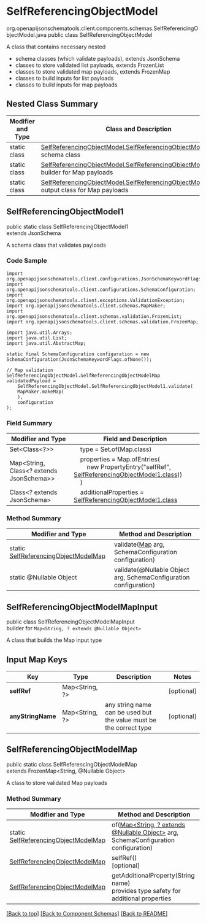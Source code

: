 # SelfReferencingObjectModel
org.openapijsonschematools.client.components.schemas.SelfReferencingObjectModel.java
public class SelfReferencingObjectModel

A class that contains necessary nested
- schema classes (which validate payloads), extends JsonSchema
- classes to store validated list payloads, extends FrozenList
- classes to store validated map payloads, extends FrozenMap
- classes to build inputs for list payloads
- classes to build inputs for map payloads

## Nested Class Summary
| Modifier and Type | Class and Description |
| ----------------- | ---------------------- |
| static class | [SelfReferencingObjectModel.SelfReferencingObjectModel1](#selfreferencingobjectmodel1)<br> schema class |
| static class | [SelfReferencingObjectModel.SelfReferencingObjectModelMapInput](#selfreferencingobjectmodelmapinput)<br> builder for Map payloads |
| static class | [SelfReferencingObjectModel.SelfReferencingObjectModelMap](#selfreferencingobjectmodelmap)<br> output class for Map payloads |

## SelfReferencingObjectModel1
public static class SelfReferencingObjectModel1<br>
extends JsonSchema

A schema class that validates payloads

### Code Sample
```
import org.openapijsonschematools.client.configurations.JsonSchemaKeywordFlags;
import org.openapijsonschematools.client.configurations.SchemaConfiguration;
import org.openapijsonschematools.client.exceptions.ValidationException;
import org.openapijsonschematools.client.schemas.MapMaker;
import org.openapijsonschematools.client.schemas.validation.FrozenList;
import org.openapijsonschematools.client.schemas.validation.FrozenMap;

import java.util.Arrays;
import java.util.List;
import java.util.AbstractMap;

static final SchemaConfiguration configuration = new SchemaConfiguration(JsonSchemaKeywordFlags.ofNone());

// Map validation
SelfReferencingObjectModel.SelfReferencingObjectModelMap validatedPayload =
    SelfReferencingObjectModel.SelfReferencingObjectModel1.validate(
    MapMaker.makeMap(
    ),
    configuration
);
```

### Field Summary
| Modifier and Type | Field and Description |
| ----------------- | ---------------------- |
| Set<Class<?>> | &nbsp;&nbsp;&nbsp;&nbsp;type = Set.of(Map.class)<br/> |
| Map<String, Class<? extends JsonSchema>> | &nbsp;&nbsp;&nbsp;&nbsp;properties = Map.ofEntries(<br>&nbsp;&nbsp;&nbsp;&nbsp;&nbsp;&nbsp;&nbsp;&nbsp;new PropertyEntry("selfRef", [SelfReferencingObjectModel1.class](#selfreferencingobjectmodel1)))<br>&nbsp;&nbsp;&nbsp;&nbsp;)<br> |
| Class<? extends JsonSchema> | &nbsp;&nbsp;&nbsp;&nbsp;additionalProperties = [SelfReferencingObjectModel1.class](#selfreferencingobjectmodel1)<br> |

### Method Summary
| Modifier and Type | Method and Description |
| ----------------- | ---------------------- |
| static [SelfReferencingObjectModelMap](#selfreferencingobjectmodelmap) | validate([Map<?, ?>](#selfreferencingobjectmodelmapinput) arg, SchemaConfiguration configuration) |
| static @Nullable Object | validate(@Nullable Object arg, SchemaConfiguration configuration) |
## SelfReferencingObjectModelMapInput
public class SelfReferencingObjectModelMapInput<br>
builder for `Map<String, ? extends @Nullable Object>`

A class that builds the Map input type

## Input Map Keys
| Key | Type |  Description | Notes |
| --- | ---- | ------------ | ----- |
| **selfRef** | Map<String, ?> |  | [optional] |
| **anyStringName** | Map<String, ?> | any string name can be used but the value must be the correct type | [optional] |

## SelfReferencingObjectModelMap
public static class SelfReferencingObjectModelMap<br>
extends FrozenMap<String, @Nullable Object>

A class to store validated Map payloads

### Method Summary
| Modifier and Type | Method and Description |
| ----------------- | ---------------------- |
| static [SelfReferencingObjectModelMap](#selfreferencingobjectmodelmap) | of([Map<String, ? extends @Nullable Object>](#selfreferencingobjectmodelmapinput) arg, SchemaConfiguration configuration) |
| [SelfReferencingObjectModelMap](#selfreferencingobjectmodelmap) | selfRef()<br>[optional] |
| [SelfReferencingObjectModelMap](#selfreferencingobjectmodelmap) | getAdditionalProperty(String name)<br>provides type safety for additional properties |

[[Back to top]](#top) [[Back to Component Schemas]](../../../README.md#Component-Schemas) [[Back to README]](../../../README.md)

